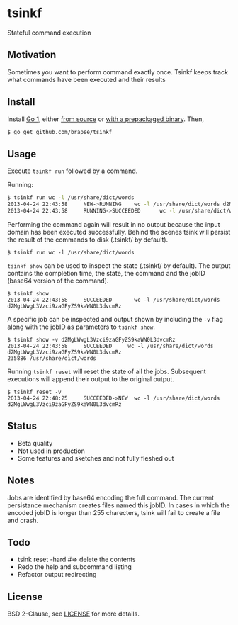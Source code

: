 # tsinkf
Stateful command execution

## Motivation
Sometimes you want to perform command exactly
once. Tsinkf keeps track what commands have been executed and their
results

## Install
Install [Go 1][1], either [from source][2] or [with a prepackaged binary][3]. Then,
```bash
$ go get github.com/brapse/tsinkf
```

[1]: http://golang.org
[2]: http://golang.org/doc/install/source
[3]: http://golang.org/doc/install

## Usage
Execute `tsinkf run` followed by a command.

Running:
```bash
$ tsinkf run wc -l /usr/share/dict/words
2013-04-24 22:43:58     NEW->RUNNING    wc -l /usr/share/dict/words d2MgLWwgL3Vzci9zaGFyZS9kaWN0L3dvcmRz
2013-04-24 22:43:58     RUNNING->SUCCEEDED      wc -l /usr/share/dict/words     d2MgLWwgL3Vzci9zaGFyZS9kaWN0L3dvcmRz 
```

Performing the command again will result in no output because the input domain has been executed successfully.
Behind the scenes tsink will persist the result of the commands to disk (.tsinkf/ by default).
```{bash}
$ tsinkf run wc -l /usr/share/dict/words
```

`tsinkf show` can be used to inspect the state (.tsinkf/ by default).
The output contains the completion time, the state, the command and the
jobID (base64 version of the command).
```{bash}
$ tsinkf show
2013-04-24 22:43:58     SUCCEEDED       wc -l /usr/share/dict/words d2MgLWwgL3Vzci9zaGFyZS9kaWN0L3dvcmRz
```

A specific job can be inspected and output shown by including the `-v`
flag along with the jobID as parameters to `tsinkf show`.
```{bash}
$ tsinkf show -v d2MgLWwgL3Vzci9zaGFyZS9kaWN0L3dvcmRz
2013-04-24 22:43:58     SUCCEEDED     wc -l /usr/share/dict/words d2MgLWwgL3Vzci9zaGFyZS9kaWN0L3dvcmRz
235886 /usr/share/dict/words
```

Running `tsinkf reset` will reset the state of all the jobs. Subsequent executions will
append their output to the original output.
```{bash}
$ tsinkf reset -v
2013-04-24 22:48:25     SUCCEEDED->NEW  wc -l /usr/share/dict/words d2MgLWwgL3Vzci9zaGFyZS9kaWN0L3dvcmRz
```

## Status
* Beta quality
* Not used in production
* Some features and sketches and not fully fleshed out

## Notes
Jobs are identified by base64 encoding the full command. The current
persistance mechanism creates files named this jobID. In cases in
which the encoded jobID is longer than 255 charecters, tsink will fail
to create a file and crash.

## Todo
* tsink reset -hard  #=> delete the contents
* Redo the help and subcommand listing
* Refactor output redirecting

## License
BSD 2-Clause, see [LICENSE][4] for more details.

[4]: https://github.com/brapse/tsinkf/blob/master/LICENSE
